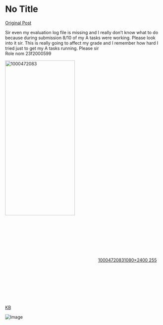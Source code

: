 # No Title

[Original Post](https://discourse.onlinedegree.iitm.ac.in/t/171141/30)

<p>Sir even my evaluation log file is missing and I really don’t know what to do because during submission 8/10 of my A tasks were working. Please look into it sir. This is really going to affect my grade and I remember how hard I tried just to get my A tasks running. Please sir<br>
Role nom 23f2000599<br>
<div class="lightbox-wrapper"><a class="lightbox" href="https://europe1.discourse-cdn.com/flex013/uploads/iitm/original/3X/b/c/bc7199b82a901c91f7d040bb2328b9b116b55eac.jpeg" data-download-href="/uploads/short-url/qT39rwpei3ylAuEBaKKlto3y2w4.jpeg?dl=1" title="1000472083" rel="noopener nofollow ugc"><img src="https://europe1.discourse-cdn.com/flex013/uploads/iitm/optimized/3X/b/c/bc7199b82a901c91f7d040bb2328b9b116b55eac_2_225x500.jpeg" alt="1000472083" data-base62-sha1="qT39rwpei3ylAuEBaKKlto3y2w4" width="225" height="500" srcset="https://europe1.discourse-cdn.com/flex013/uploads/iitm/optimized/3X/b/c/bc7199b82a901c91f7d040bb2328b9b116b55eac_2_225x500.jpeg, https://europe1.discourse-cdn.com/flex013/uploads/iitm/optimized/3X/b/c/bc7199b82a901c91f7d040bb2328b9b116b55eac_2_337x750.jpeg 1.5x, https://europe1.discourse-cdn.com/flex013/uploads/iitm/optimized/3X/b/c/bc7199b82a901c91f7d040bb2328b9b116b55eac_2_450x1000.jpeg 2x" data-dominant-color="2D2E33"><div class="meta"><svg class="fa d-icon d-icon-far-image svg-icon" aria-hidden="true"><use href="#far-image"></use></svg><span class="filename">1000472083</span><span class="informations">1080×2400 255 KB</span><svg class="fa d-icon d-icon-discourse-expand svg-icon" aria-hidden="true"><use href="#discourse-expand"></use></svg></div></a></div></p>

![Image](https://europe1.discourse-cdn.com/flex013/uploads/iitm/optimized/3X/b/c/bc7199b82a901c91f7d040bb2328b9b116b55eac_2_225x500.jpeg)
